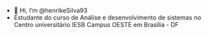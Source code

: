 - 👋 Hi, I’m @henrikeSilva93
- Estudante do curso de Análise e desenvolvimento de sistemas no Centro universitário IESB Campus OESTE  em Brasília - DF
